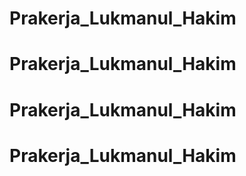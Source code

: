 # Prakerja_Lukmanul_Hakim
# Prakerja_Lukmanul_Hakim
# Prakerja_Lukmanul_Hakim
# Prakerja_Lukmanul_Hakim
